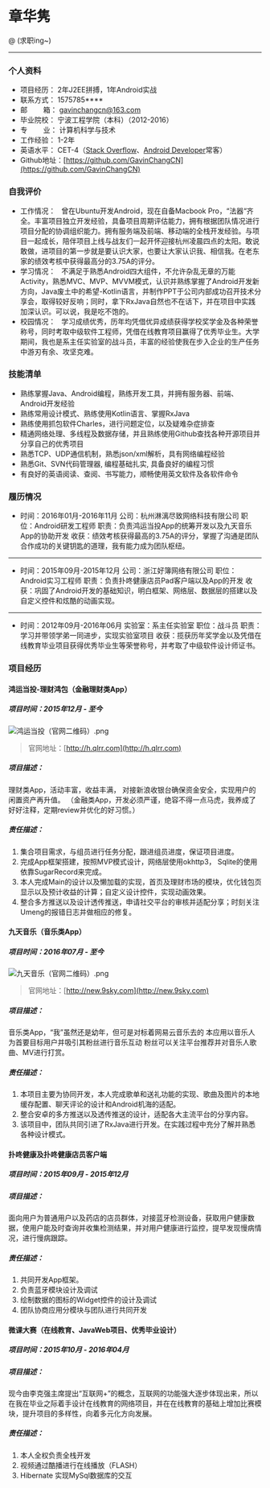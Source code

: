 # 章华隽

@ (求职ing~)
___
### 个人资料
- 项目经历： 2年J2EE拼搏，1年Android实战
- 联系方式： 1575785\*\*\*\*
- 邮        箱： gavinchangcn@163.com
- 毕业院校： 宁波工程学院（本科）（2012-2016）
- 专        业： 计算机科学与技术
- 工作经验： 1-2年
- 英语水平： CET-4（[Stack Overflow](http://stackoverflow.com)、[Android Developer](https://developer.android.com/index.html)常客）
- Github地址：[https://github.com/GavinChangCN](https://github.com/GavinChangCN) 

### 自我评价
- 工作情况：   曾在Ubuntu开发Android，现在自备Macbook Pro，“法器“齐全。丰富项目独立开发经验，具备项目周期评估能力，拥有根据团队情况进行项目分配的协调组织能力。拥有服务端及前端、移动端的全栈开发经验。与项目一起成长，陪伴项目上线与战友们一起开怀迎接杭州凌晨四点的太阳。敢说敢做，进项目的第一步就是要认识大家，也要让大家认识我、相信我。在老东家的绩效考核中获得最高分的3.75A的评分。
- 学习情况：   不满足于熟悉Android四大组件，不允许杂乱无章的万能Activity，熟悉MVC、MVP、MVVM模式，认识并熟练掌握了Android开发新方向，Java废土中的希望-Kotlin语言，并制作PPT于公司内部成功召开技术分享会，取得较好反响；同时，拿下RxJava自然也不在话下，并在项目中实践加深认识。可以说，我是吃不饱的。
- 校园情况：   学习成绩优秀，历年均凭借优异成绩获得学校奖学金及各种荣誉称号，同时考取中级软件工程师，凭借在线教育项目赢得了优秀毕业生。大学期间，我也是系主任实验室的战斗员，丰富的经验使我在步入企业的生产任务中游刃有余、攻坚克难。

### 技能清单
- 熟练掌握Java、Android编程，熟练开发工具，并拥有服务器、前端、Android开发经验
- 熟练常用设计模式、熟练使用Kotlin语言、掌握RxJava
- 熟练使用抓包软件Charles，进行问题定位，以及疑难杂症排查
- 精通网络处理、多线程及数据存储，并且熟练使用Github查找各种开源项目并分享自己的优秀项目
- 熟悉TCP、UDP通信机制，熟悉json/xml解析，具有网络编程经验
- 熟悉Git、SVN代码管理器, 编程基础扎实, 具备良好的编程习惯
- 有良好的英语阅读、查阅、书写能力，顺畅使用英文软件及各软件命令

### 履历情况
* 时间：2016年01月-2016年11月       公司：杭州淋漓尽致网络科技有限公司
职位：Android研发工程师               职责：负责鸿运当投App的统筹开发以及九天音乐App的协助开发
收获：绩效考核获得最高的3.75A的评分，掌握了沟通是团队合作成功的关键钥匙的道理，我有能力成为团队枢纽。
___
* 时间：2015年09月-2015年12月       公司：浙江好簿网络有限公司
职位：Android实习工程师               职责：负责扑咚健康店员Pad客户端以及App的开发
收获：巩固了Android开发的基础知识，明白框架、网络层、数据层的搭建以及自定义控件和炫酷的动画实现。
___
* 时间：2012年09月-2016年06月       实验室：系主任实验室
职位：战斗员                           职责：学习并带领学弟一同进步，实现实验室项目
收获：揽获历年奖学金以及凭借在线教育毕业项目获得优秀毕业生等荣誉称号，并考取了中级软件设计师证书。

### 项目经历
#### 鸿运当投-理财鸿包（金融理财类App）
##### 项目时间：2015年12月 - 至今
![鸿运当投（官网二维码）.png](http://upload-images.jianshu.io/upload_images/875437-aa5ba9d8bae5b80d.png?imageMogr2/auto-orient/strip%7CimageView2/2/w/1240)
> 官网地址：[http://h.qlrr.com](http://h.qlrr.com)

##### 项目描述：
理财类App，活动丰富，收益丰满，
对接新浪收银台确保资金安全，实现用户的闲置资产再升值。
（金融类App，开发必须严谨，绝容不得一点马虎，我养成了
好好注释，定期review并优化的好习惯。）
##### 责任描述：
1. 集合项目需求，与组员进行任务分配，跟进组员进度，保证项目进度。
2. 完成App框架搭建，按照MVP模式设计，网络层使用okhttp3， Sqlite的使用依靠SugarRecord来完成。
3. 本人完成Main的设计以及懒加载的实现，首页及理财市场的模块，优化钱包页显示以及预计收益的计算；自定义设计控件，实现动画效果。
4. 整合多方推送以及设计透传推送，申请社交平台的审核并适配分享；时刻关注Umeng的报错日志并做相应的修复。

#### 九天音乐（音乐类App）
##### 项目时间：2016年07月 - 至今
![九天音乐（官网二维码）.png](http://upload-images.jianshu.io/upload_images/875437-0a82b248030e6c44.png?imageMogr2/auto-orient/strip%7CimageView2/2/w/1240)
> 官网地址：[http://new.9sky.com](http://new.9sky.com)

##### 项目描述：
音乐类App，“我”虽然还是幼年，但可是对标着网易云音乐去的
本应用以音乐人为首要目标用户并吸引其粉丝进行音乐互动
粉丝可以关注平台推荐并对音乐人歌曲、MV进行打赏。
##### 责任描述：
1. 本项目主要为协同开发，本人完成歌单和送礼功能的实现、歌曲及图片的本地缓存配置、聊天评论的设计和Android机海的适配。
2. 整合安卓的多方推送以及透传推送的设计，适配各大主流平台的分享内容。
3. 该项目中，团队共同引进了RxJava进行开发。在实践过程中充分了解并熟悉各种设计模式。

#### 扑咚健康及扑咚健康店员客户端
##### 项目时间：2015年09月 - 2015年12月
##### 项目描述：
面向用户为普通用户以及药店的店员群体，对接蓝牙检测设备，获取用户健康数据，使用户能及时查询并收集检测结果，并对用户健康进行监控，提早发现慢病情况，进行慢病跟踪。
##### 责任描述：
1. 共同开发App框架。
2. 负责蓝牙模块设计及调试
3. 绘制数据的图标的Widget控件的设计及调试
4. 团队协商应用分模块与团队进行共同开发

#### 微课大赛（在线教育、JavaWeb项目、优秀毕业设计）
##### 项目时间：2015年10月 - 2016年04月
##### 项目描述：
现今由李克强主席提出“互联网+”的概念，互联网的功能强大逐步体现出来，所以在我在毕业之际着手设计在线教育的网络项目，并在在线教育的基础上增加比赛模块，提升项目的多样性，向着多元化方向发展。
##### 责任描述：
1. 本人全权负责全栈开发
2. 视频通过酷播进行在线播放（FLASH）
3. Hibernate 实现MySql数据库的交互
